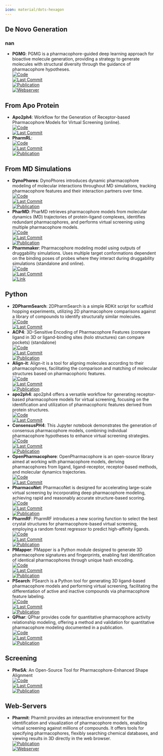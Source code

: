 ```yaml
---
icon: material/dots-hexagon
---
```



## **De Novo Generation**
### **nan**
- **PGMG**: PGMG is a pharmacophore-guided deep learning approach for bioactive molecule generation, providing a strategy to generate molecules with structural diversity through the guidance of pharmacophore hypotheses.  
	[![Code](https://img.shields.io/github/stars/CSUBioGroup/PGMG?style=for-the-badge&logo=github)](https://github.com/CSUBioGroup/PGMG)  
	[![Last Commit](https://img.shields.io/github/last-commit/CSUBioGroup/PGMG?style=for-the-badge&logo=github)](https://github.com/CSUBioGroup/PGMG)  
	[![Publication](https://img.shields.io/badge/Publication-Citations:8-blue?style=for-the-badge&logo=bookstack)](https://doi.org/10.1038%2Fs41467-023-41454-9)  
	[![Webserver](https://img.shields.io/badge/Webserver-online-brightgreen?style=for-the-badge&logo=cachet&logoColor=65FF8F)](https://www.csuligroup.com/PGMG)  

## **From Apo Protein**
- **Apo2ph4**: Workflow for the Generation of Receptor-based Pharmacophore Models for Virtual Screening (online).  
	[![Code](https://img.shields.io/github/stars/molinfo-vienna/apo2ph4?style=for-the-badge&logo=github)](https://github.com/molinfo-vienna/apo2ph4)  
	[![Last Commit](https://img.shields.io/github/last-commit/molinfo-vienna/apo2ph4?style=for-the-badge&logo=github)](https://github.com/molinfo-vienna/apo2ph4)  
- **PharmRL**:   
	[![Code](https://img.shields.io/github/stars/RishalAggarwal/Pharmrl?style=for-the-badge&logo=github)](https://github.com/RishalAggarwal/Pharmrl)  
	[![Last Commit](https://img.shields.io/github/last-commit/RishalAggarwal/Pharmrl?style=for-the-badge&logo=github)](https://github.com/RishalAggarwal/Pharmrl)  
	[![Publication](https://img.shields.io/badge/Publication-Citations:0-blue?style=for-the-badge&logo=bookstack)](https://doi.org/10.21203/rs.3.rs-5033986/v1)  

## **From MD Simulations**
- **DynoPhores**: DynoPhores introduces dynamic pharmacophore modeling of molecular interactions throughout MD simulations, tracking pharmacophore features and their interaction partners over time.  
	[![Code](https://img.shields.io/github/stars/wolberlab/dynophores?style=for-the-badge&logo=github)](https://github.com/wolberlab/dynophores)  
	[![Last Commit](https://img.shields.io/github/last-commit/wolberlab/dynophores?style=for-the-badge&logo=github)](https://github.com/wolberlab/dynophores)  
	[![Publication](https://img.shields.io/badge/Publication-Citations:0-blue?style=for-the-badge&logo=bookstack)](https://doi.org/10.18452/14267)  
- **PharMD**: PharMD retrieves pharmacophore models from molecular dynamics (MD) trajectories of protein-ligand complexes, identifies redundant pharmacophores, and performs virtual screening using multiple pharmacophore models.  
	[![Code](https://img.shields.io/github/stars/ci-lab-cz/pharmd?style=for-the-badge&logo=github)](https://github.com/ci-lab-cz/pharmd)  
	[![Last Commit](https://img.shields.io/github/last-commit/ci-lab-cz/pharmd?style=for-the-badge&logo=github)](https://github.com/ci-lab-cz/pharmd)  
	[![Publication](https://img.shields.io/badge/Publication-Citations:18-blue?style=for-the-badge&logo=bookstack)](https://doi.org/10.3390/ijms20235834)  
- **Pharmmaker**: Pharmacophore modeling model using outputs of druggability simulations. Uses multiple target conformations dependent on the binding poses of probes where they interact during druggability simulations (standalone and online).  
	[![Code](https://img.shields.io/github/stars/prody/ProDy?style=for-the-badge&logo=github)](https://github.com/prody/ProDy)  
	[![Last Commit](https://img.shields.io/github/last-commit/prody/ProDy?style=for-the-badge&logo=github)](https://github.com/prody/ProDy)  
	[![Link](https://img.shields.io/badge/Link-online-brightgreen?style=for-the-badge&logo=cachet&logoColor=65FF8F)](http://prody.csb.pitt.edu/pharmmaker/)  

## **Python**
- **2DPharmSearch**: 2DPharmSearch is a simple RDKit script for scaffold hopping experiments, utilizing 2D pharmacophore comparisons against a library of compounds to identify structurally similar molecules.  
	[![Code](https://img.shields.io/github/stars/arthuc01/2d-pharmacophore-search?style=for-the-badge&logo=github)](https://github.com/arthuc01/2d-pharmacophore-search)  
	[![Last Commit](https://img.shields.io/github/last-commit/arthuc01/2d-pharmacophore-search?style=for-the-badge&logo=github)](https://github.com/arthuc01/2d-pharmacophore-search)  
- **ACP4**: 3D-Sensitive Encoding of Pharmacophore Features (compare ligand in 3D or ligand-binding sites (holo structures) can compare pockets) (standalone)  
	[![Code](https://img.shields.io/github/stars/tsudalab/ACP4?style=for-the-badge&logo=github)](https://github.com/tsudalab/ACP4)  
	[![Last Commit](https://img.shields.io/github/last-commit/tsudalab/ACP4?style=for-the-badge&logo=github)](https://github.com/tsudalab/ACP4)  
	[![Publication](https://img.shields.io/badge/Publication-Citations:3-blue?style=for-the-badge&logo=bookstack)](https://doi.org/10.1021/acs.jcim.2c01623)  
- **Align-it**: Align-it is a tool for aligning molecules according to their pharmacophores, facilitating the comparison and matching of molecular structures based on pharmacophoric features.  
	[![Code](https://img.shields.io/github/stars/OliverBScott/align-it?style=for-the-badge&logo=github)](https://github.com/OliverBScott/align-it)  
	[![Last Commit](https://img.shields.io/github/last-commit/OliverBScott/align-it?style=for-the-badge&logo=github)](https://github.com/OliverBScott/align-it)  
	[![Publication](https://img.shields.io/badge/Publication-Citations:102-blue?style=for-the-badge&logo=bookstack)](https://doi.org/10.1016/j.jmgm.2008.04.003)  
- **apo2ph4**: apo2ph4 offers a versatile workflow for generating receptor-based pharmacophore models for virtual screening, focusing on the identification and utilization of pharmacophoric features derived from protein structures.  
	[![Code](https://img.shields.io/github/stars/molinfo-vienna/apo2ph4?style=for-the-badge&logo=github)](https://github.com/molinfo-vienna/apo2ph4)  
	[![Last Commit](https://img.shields.io/github/last-commit/molinfo-vienna/apo2ph4?style=for-the-badge&logo=github)](https://github.com/molinfo-vienna/apo2ph4)  
- **ConsensusPH4**: This Jupyter notebook demonstrates the generation of consensus pharmacophore models, combining individual pharmacophore hypotheses to enhance virtual screening strategies.  
	[![Code](https://img.shields.io/github/stars/AngelRuizMoreno/ConcensusPharmacophore?style=for-the-badge&logo=github)](https://github.com/AngelRuizMoreno/ConcensusPharmacophore/blob/main/tutorials/ConsensusPharmacophore.ipynb)  
	[![Last Commit](https://img.shields.io/github/last-commit/AngelRuizMoreno/ConcensusPharmacophore?style=for-the-badge&logo=github)](https://github.com/AngelRuizMoreno/ConcensusPharmacophore/blob/main/tutorials/ConsensusPharmacophore.ipynb)  
	[![Publication](https://img.shields.io/badge/Publication-Citations:0-blue?style=for-the-badge&logo=bookstack)](https://doi.org/10.5281/zenodo.8276506)  
- **OpenPharmacophore**: OpenPharmacophore is an open-source library aimed at working with pharmacophore models, deriving pharmacophores from ligand, ligand-receptor, receptor-based methods, and molecular dynamics trajectories.  
	[![Code](https://img.shields.io/github/stars/uibcdf/OpenPharmacophore?style=for-the-badge&logo=github)](https://github.com/uibcdf/OpenPharmacophore)  
	[![Last Commit](https://img.shields.io/github/last-commit/uibcdf/OpenPharmacophore?style=for-the-badge&logo=github)](https://github.com/uibcdf/OpenPharmacophore)  
- **PharmacoNet**: PharmacoNet is designed for accelerating large-scale virtual screening by incorporating deep pharmacophore modeling, achieving rapid and reasonably accurate structure-based scoring.  
	[![Code](https://img.shields.io/github/stars/SeonghwanSeo/PharmacoNet?style=for-the-badge&logo=github)](https://github.com/SeonghwanSeo/PharmacoNet)  
	[![Last Commit](https://img.shields.io/github/last-commit/SeonghwanSeo/PharmacoNet?style=for-the-badge&logo=github)](https://github.com/SeonghwanSeo/PharmacoNet)  
	[![Publication](https://img.shields.io/badge/Publication-Citations:N/A-blue?style=for-the-badge&logo=arxiv)](https://arxiv.org/abs/2310.03223)  
- **PharmRF**: PharmRF introduces a new scoring function to select the best crystal structures for pharmacophore-based virtual screening, employing a random forest regressor to predict high-affinity ligands.  
	[![Code](https://img.shields.io/github/stars/Prasanth-Kumar87/PharmRF?style=for-the-badge&logo=github)](https://github.com/Prasanth-Kumar87/PharmRF)  
	[![Last Commit](https://img.shields.io/github/last-commit/Prasanth-Kumar87/PharmRF?style=for-the-badge&logo=github)](https://github.com/Prasanth-Kumar87/PharmRF)  
	[![Publication](https://img.shields.io/badge/Publication-Citations:0-blue?style=for-the-badge&logo=bookstack)](https://doi.org/10.1002/jcc.26840.)  
- **PMapper**: PMapper is a Python module designed to generate 3D pharmacophore signatures and fingerprints, enabling fast identification of identical pharmacophores through unique hash encoding.  
	[![Code](https://img.shields.io/github/stars/DrrDom/pmapper?style=for-the-badge&logo=github)](https://github.com/DrrDom/pmapper)  
	[![Last Commit](https://img.shields.io/github/last-commit/DrrDom/pmapper?style=for-the-badge&logo=github)](https://github.com/DrrDom/pmapper)  
	[![Publication](https://img.shields.io/badge/Publication-Citations:42-blue?style=for-the-badge&logo=bookstack)](https://doi.org/10.3390/molecules23123094)  
- **PSearch**: PSearch is a Python tool for generating 3D ligand-based pharmacophore models and performing virtual screening, facilitating the differentiation of active and inactive compounds via pharmacophore feature labeling.  
	[![Code](https://img.shields.io/github/stars/meddwl/psearch?style=for-the-badge&logo=github)](https://github.com/meddwl/psearch)  
	[![Last Commit](https://img.shields.io/github/last-commit/meddwl/psearch?style=for-the-badge&logo=github)](https://github.com/meddwl/psearch)  
	[![Publication](https://img.shields.io/badge/Publication-Citations:42-blue?style=for-the-badge&logo=bookstack)](https://doi.org/10.3390/molecules23123094)  
- **QPhar**: QPhar provides code for quantitative pharmacophore activity relationship modeling, offering a method and validation for quantitative pharmacophore modeling documented in a publication.  
	[![Code](https://img.shields.io/github/stars/StefanKohlbacher/QuantPharmacophore?style=for-the-badge&logo=github)](https://github.com/StefanKohlbacher/QuantPharmacophore)  
	[![Last Commit](https://img.shields.io/github/last-commit/StefanKohlbacher/QuantPharmacophore?style=for-the-badge&logo=github)](https://github.com/StefanKohlbacher/QuantPharmacophore)  
	[![Publication](https://img.shields.io/badge/Publication-Citations:12-blue?style=for-the-badge&logo=bookstack)](https://doi.org/10.1186/s13321-021-00537-9)  

## **Screening**
- **PheSA**: An Open-Source Tool for Pharmacophore-Enhanced Shape Alignment  
	[![Code](https://img.shields.io/github/stars/joewah/PheSAExamples?style=for-the-badge&logo=github)](https://github.com/joewah/PheSAExamples)  
	[![Last Commit](https://img.shields.io/github/last-commit/joewah/PheSAExamples?style=for-the-badge&logo=github)](https://github.com/joewah/PheSAExamples)  
	[![Publication](https://img.shields.io/badge/Publication-Citations:1-blue?style=for-the-badge&logo=bookstack)](https://doi.org/10.1021/acs.jcim.4c00516)  

## **Web-Servers**
- **Pharmit**: Pharmit provides an interactive environment for the identification and visualization of pharmacophore models, enabling virtual screening against millions of compounds. It offers tools for specifying pharmacophores, flexibly searching chemical databases, and viewing results in 3D directly in the web browser.  
	[![Publication](https://img.shields.io/badge/Publication-Citations:239-blue?style=for-the-badge&logo=bookstack)](https://doi.org/10.1093%2Fnar%2Fgkw287)  
	[![Webserver](https://img.shields.io/badge/Webserver-online-brightgreen?style=for-the-badge&logo=cachet&logoColor=65FF8F)](https://pharmit.csb.pitt.edu/)  
